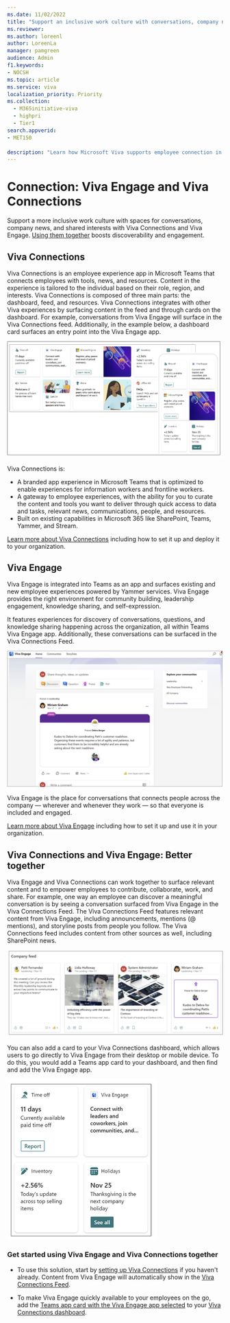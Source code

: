 ```yaml
---
ms.date: 11/02/2022
title: "Support an inclusive work culture with conversations, company news, and shared interests."
ms.reviewer: 
ms.author: loreenl
author: LoreenLa
manager: pamgreen
audience: Admin
f1.keywords:
- NOCSH
ms.topic: article
ms.service: viva
localization_priority: Priority
ms.collection:
  - M365initiative-viva
  - highpri
  - Tier1
search.appverid:
- MET150

description: "Learn how Microsoft Viva supports employee connection in your organization"
---
```


# Connection: Viva Engage and Viva Connections

Support a more inclusive work culture with spaces for conversations, company news, and shared interests with Viva Connections and Viva Engage. [Using them together](/viva/experience-connection#viva-connections-and-viva-engage-better-together) boosts discoverability and engagement.

## Viva Connections

Viva Connections is an employee experience app in Microsoft Teams that connects employees with tools, news, and resources. Content in the experience is tailored to the individual based on their role, region, and interests. Viva Connections is composed of three main parts: the dashboard, feed, and resources. Viva Connections integrates with other Viva experiences by surfacing content in the feed and through cards on the dashboard. For example, conversations from Viva Engage will surface in the Viva Connections feed. Additionally, in the example below, a dashboard card surfaces an entry point into the Viva Engage app.

![Viva Connections Dashboard](media/connections-example.png)

Viva Connections is:

* A branded app experience in Microsoft Teams that is optimized to enable experiences for information workers and frontline workers.
* A gateway to employee experiences, with the ability for you to curate the content and tools you want to deliver through quick access to data and tasks, relevant news, communications, people, and resources.
* Built on existing capabilities in Microsoft 365 like SharePoint, Teams, Yammer, and Stream.

[Learn more about Viva Connections](/viva/connections/viva-connections-overview) including how to set it up and deploy it to your organization.

## Viva Engage

Viva Engage is integrated into Teams as an app and surfaces existing and new employee experiences powered by Yammer services. Viva Engage provides the right environment for community building, leadership engagement, knowledge sharing, and self-expression.

It features experiences for discovery of conversations, questions, and knowledge sharing happening across the organization, all within Teams Viva Engage app. Additionally, these conversations can be surfaced in the Viva Connections Feed.

![Viva Engage home)](./media/engage-home.png)

Viva Engage is the place for conversations that connects people across the company — wherever and whenever they work — so that everyone is included and engaged.

[Learn more about Viva Engage](/viva/engage/overview) including how to set it up and use it in your organization.

## Viva Connections and Viva Engage: Better together

Viva Engage and Viva Connections can work together to surface relevant content and to empower employees to contribute, collaborate, work, and share. For example, one way an employee can discover a meaningful conversation is by seeing a conversation surfaced from Viva Engage in the  Viva Connections Feed. The Viva Connections Feed features relevant content from Viva Engage, including announcements, mentions (@ mentions), and storyline posts from people you follow. The Viva Connections feed includes content from other sources as well, including SharePoint news.

![Viva connections feed)](./media/connections-feed.png)

You can also add a card to your Viva Connections dashboard, which allows users to go directly to Viva Engage from their desktop or mobile device. To do this, you would add a Teams app card to your dashboard, and then find and add the Viva Engage app.

![Viva Connections dashboard](./media/engage-card-dashboard.png)

### Get started using Viva Engage and Viva Connections together

- To use this solution, start by [setting up Viva Connections](/viva/connections/viva-connections-setup-overview) if you haven't already. Content from Viva Engage will automatically show in the [Viva Connections Feed](/viva/connections/faqs-viva-connections-feed).

- To make Viva Engage quickly available to your employees on the go, add the [Teams app card with the Viva Engage app selected](/viva/connections/create-dashboard#add-a-teams-app-card) to your [Viva Connections dashboard](/viva/connections/create-dashboard).
